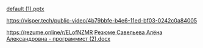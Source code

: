 
[default (1).pptx](https://github.com/alysavevele/6Sem/files/10740485/default.1.pptx)

https://visper.tech/public-video/4b79bbfe-b4e6-11ed-bf03-0242c0a84005

https://rezume.online/r/ELofNZMR
[Резюме Савельева Алёна Александровна - программист (2).docx](https://github.com/alyysaveleva/6Sem/files/11357136/-.2.docx)
